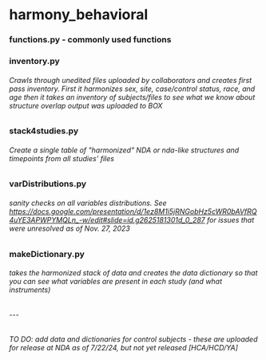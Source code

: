 # harmony_behavioral

### functions.py - commonly used functions
### inventory.py
###### Crawls through unedited files uploaded by collaborators and creates first pass inventory. First it harmonizes sex, site, case/control status, race, and age then it takes an inventory of subjects/files to see what we know about structure overlap  output was uploaded to BOX
### stack4studies.py 
###### Create a single table of "harmonized" NDA or nda-like structures and timepoints from all studies' files
### varDistributions.py
###### sanity checks on all variables distributions.  See https://docs.google.com/presentation/d/1ez8M1i5jRNGobHz5cWR0bAVfRQ4uYE3APWPYMQLn_-w/edit#slide=id.g2625181301d_0_287 for issues that were unresolved as of Nov. 27, 2023
### makeDictionary.py
###### takes the harmonized stack of data and creates the data dictionary so that you can see what variables are present in each study (and what instruments)
###### ---
###### TO DO: add data and dictionaries for control subjects - these are uploaded for release at NDA as of 7/22/24, but not yet released [HCA/HCD/YA]


